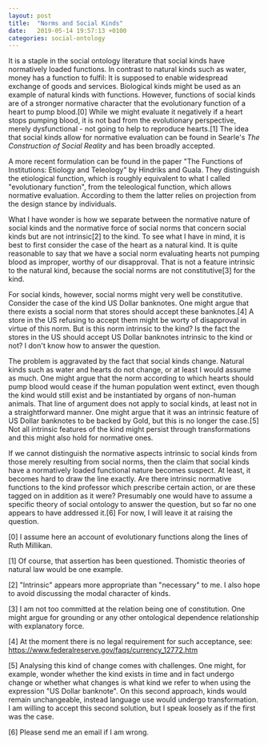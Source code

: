```yaml
---
layout: post
title:  "Norms and Social Kinds"
date:   2019-05-14 19:57:13 +0100
categories: social-ontology
---
```



It is a staple in the social ontology literature that social kinds have normatively loaded functions. In contrast to natural kinds such as water, money has a function to fulfil: It is supposed to enable widespread exchange of goods and services. Biological kinds might be used as an example of natural kinds with functions. However, functions of social kinds are of a stronger normative character that the evolutionary function of a heart to pump blood.[0] While we might evaluate it negatively if a heart stops pumping blood, it is not bad from the evolutionary perspective, merely dysfunctional - not going to help to reproduce hearts.[1] The idea that social kinds allow for normative evaluation can be found in Searle's *The Construction of Social Reality* and has been broadly accepted. 

A more recent formulation can be found in the paper "The Functions of Institutions: Etiology and Teleology" by Hindriks and Guala. They distinguish the etiological function, which is roughly equivalent to what I called "evolutionary function", from the teleological function, which allows normative evaluation. According to them the latter relies on projection from the design stance by individuals.

What I have wonder is how we separate between the normative nature of social kinds and the normative force of social norms that concern social kinds but are not intrinsic[2] to the kind. To see what I have in mind, it is best to first consider the case of the heart as a natural kind. It is quite reasonable to say that we have a social norm evaluating hearts not pumping blood as improper, worthy of our disapproval. That is not a feature intrinsic to the natural kind, because the social norms are not constitutive[3] for the kind.

For social kinds, however, social norms might very well be constitutive. Consider the case of the kind US Dollar banknotes. One might argue that there exists a social norm that stores should accept these banknotes.[4] A store in the US refusing to accept them might be worty of disapproval in virtue of this norm. But is this norm intrinsic to the kind? Is the fact the stores in the US should accept US Dollar banknotes intrinsic to the kind or not? I don't know how to answer the question.

The problem is aggravated by the fact that social kinds change. Natural kinds such as water and hearts do not change, or at least I would assume as much. One might argue that the norm according to which hearts should pump blood would cease if the human population went extinct, even though the kind would still exist and be instantiated by organs of non-human animals. That line of argument does not apply to social kinds, at least not in a straightforward manner. One might argue that it was an intrinsic feature of US Dollar banknotes to be backed by Gold, but this is no longer the case.[5] Not all intrinsic features of the kind might persist through transformations and this might also hold for normative ones.

If we cannot distinguish the normative aspects intrinsic to social kinds from those merely resulting from social norms, then the claim that social kinds have a normatively loaded functional nature becomes suspect. At least, it becomes hard to draw the line exactly. Are there intrinsic normative functions to the kind professor which prescribe certain action, or are these tagged on in addition as it were? Presumably one would have to assume a specific theory of social ontology to answer the question, but so far no one appears to have addressed it.[6] For now, I will leave it at raising the question.



[0] I assume here an account of evolutionary functions along the lines of Ruth Millikan.

[1] Of course, that assertion has been questioned. Thomistic theories of natural law would be one example. 

[2] "Intrinsic" appears more appropriate than "necessary" to me. I also hope to avoid discussing the modal character of kinds. 

[3] I am not too committed at the relation being one of constitution. One might argue for grounding or any other ontological dependence relationship with explanatory force.

[4] At the moment there is no legal requirement for such acceptance, see: https://www.federalreserve.gov/faqs/currency_12772.htm

[5] Analysing this kind of change comes with challenges. One might, for example, wonder whether the kind exists in time and in fact undergo change or whether what changes is what kind we refer to when using the expression "US Dollar banknote". On this second approach, kinds would remain unchangeable, instead language use would undergo transformation. I am willing to accept this second solution, but I speak loosely as if the first was the case.

[6] Please send me an email if I am wrong.
